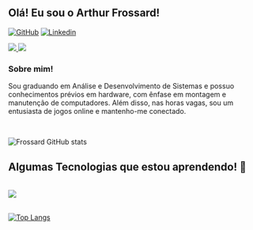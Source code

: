 ## Olá! Eu sou o Arthur Frossard!

[![GitHub](https://img.shields.io/badge/GitHub-100000?style=for-the-badge&logo=github&logoColor=white)](https://github.com/arthurfrossard)
[![Linkedin](https://img.shields.io/badge/LinkedIn-0077B5?style=for-the-badge&logo=linkedin&logoColor=white)](https://www.linkedin.com/in/arthurfrossard/)

<p  style="display': inline_block">
  <a href="https://github.com/arthurfrossard">
    <img src="https://skillicons.dev/icons?i=github" />
  </a>
  <a href="https://www.linkedin.com/in/arthurfrossard/">
    <img src="https://skillicons.dev/icons?i=linkedin" />
  </a>
</p>

### Sobre mim!<br/>
Sou graduando em Análise e Desenvolvimento de Sistemas e possuo conhecimentos prévios em hardware, com ênfase em montagem e manutenção de computadores. Além disso, nas horas vagas, sou um entusiasta de jogos online e mantenho-me conectado.

<br/>

![Frossard GitHub stats](https://github-readme-stats.vercel.app/api?username=arthurfrossard&show_icons=true&theme=dracula)

## Algumas Tecnologias que estou aprendendo! 📖

<div style="display': inline_block"><br/>
    <a href="https://skillicons.dev">
        <img src="https://skillicons.dev/icons?i=git,java,spring,maven,py,selenium,mysql,sqlite,cs,dotnet,react,html,css,js,bootstrap" />
    </a>
</div>
<br/>


[![Top Langs](https://github-readme-stats.vercel.app/api/top-langs/?username=arthurfrossard&layout=compact)](https://github.com/arthurfrossard/github-readme-stats)

